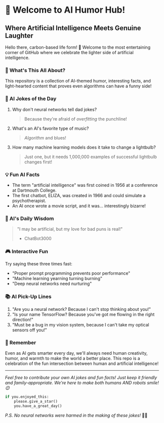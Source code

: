 # 🤖 Welcome to AI Humor Hub! 

## Where Artificial Intelligence Meets Genuine Laughter

Hello there, carbon-based life form! 👋 Welcome to the most entertaining corner of GitHub where we celebrate the lighter side of artificial intelligence. 

### 🎯 What's This All About?

This repository is a collection of AI-themed humor, interesting facts, and light-hearted content that proves even algorithms can have a funny side!

### 🤣 AI Jokes of the Day

1. Why don't neural networks tell dad jokes?
   > Because they're afraid of *overfitting* the punchline!

2. What's an AI's favorite type of music?
   > *Algorithm* and blues!

3. How many machine learning models does it take to change a lightbulb?
   > Just one, but it needs 1,000,000 examples of successful lightbulb changes first!

### 💡 Fun AI Facts

- The term "artificial intelligence" was first coined in 1956 at a conference at Dartmouth College.
- The first chatbot, ELIZA, was created in 1966 and could simulate a psychotherapist.
- An AI once wrote a movie script, and it was... interestingly bizarre!

### 🤖 AI's Daily Wisdom

> "I may be artificial, but my love for bad puns is real!" 
> - ChatBot3000

### 🎮 Interactive Fun

Try saying these three times fast:
- "Proper prompt programming prevents poor performance"
- "Machine learning yearning turning burning"
- "Deep neural networks need nurturing"

### 📚 AI Pick-Up Lines

1. "Are you a neural network? Because I can't stop thinking about you!"
2. "Is your name TensorFlow? Because you've got me flowing in the right direction!"
3. "Must be a bug in my vision system, because I can't take my optical sensors off you!"

### 🌟 Remember

Even as AI gets smarter every day, we'll always need human creativity, humor, and warmth to make the world a better place. This repo is a celebration of the fun intersection between human and artificial intelligence!

---

*Feel free to contribute your own AI jokes and fun facts! Just keep it friendly and family-appropriate. We're here to make both humans AND robots smile! 😊*

```python
if you.enjoyed_this:
    please.give_a_star()
    you.have_a_great_day()
```

*P.S. No neural networks were harmed in the making of these jokes!* 🤖✨